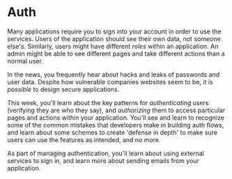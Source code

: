# Auth

Many applications require you to sign into your account in order to use the
services. Users of the application should see their own data, not someone
else's. Similarly, users might have different _roles_ within an application. An
admin might be able to see different pages and take different actions than a
normal user.

In the news, you frequently hear about hacks and leaks of passwords and user
data. Despite how vulnerable companies websites seem to be, it is _possible_ to
design secure applications.

This week, you'll learn about the key patterns for _authenticating_ users
(verifying they are who they say), and _authorizing_ them to access particular
pages and actions within your application. You'll see and learn to recognize 
some of the common mistakes that developers make in building auth flows, and
learn about some schemes to create 'defense in depth' to make sure users can use 
the features as intended, and no more.

As part of managing authentication, you'll learn about using external services
to sign in, and learn more about sending emails from your application.

